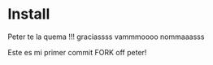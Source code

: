 # Install
Peter te la quema !!! graciassss vammmoooo nommaaasss

Este es mi primer commit FORK off peter!